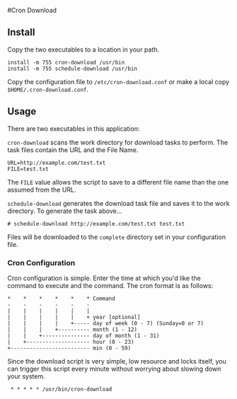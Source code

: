 #Cron Download

## Install

Copy the two executables to a location in your path.

    install -m 755 cron-download /usr/bin
    install -m 755 schedule-download /usr/bin

Copy the configuration file to `/etc/cron-download.conf` or make a local
copy `$HOME/.cron-download.conf`.

## Usage

There are two executables in this application:

`cron-download` scans the work directory for download tasks to perform. The
task files contain the URL and the File Name.

    URL=http://example.com/test.txt
    FILE=test.txt

The `FILE` value allows the script to save to a different file name than the
one assumed from the URL.

`schedule-download` generates the download task file and saves it to the
work directory. To generate the task above...

    # schedule-download http://example.com/test.txt test.txt

Files will be downloaded to the `complete` directory set in your configuration
file.

### Cron Configuration

Cron configuration is simple. Enter the time at which you'd like the command
to execute and the command. The cron format is as follows:

    *    *    *    *    *    * Command
    -    -    -    -    -    -
    |    |    |    |    |    |
    |    |    |    |    |    + year [optional]
    |    |    |    |    +----- day of week (0 - 7) (Sunday=0 or 7)
    |    |    |    +---------- month (1 - 12)
    |    |    +--------------- day of month (1 - 31)
    |    +-------------------- hour (0 - 23)
    +------------------------- min (0 - 59)

Since the download script is very simple, low resource and locks itself, you
can trigger this script every minute without worrying about slowing down
your system.

     * * * * * /usr/bin/cron-download
